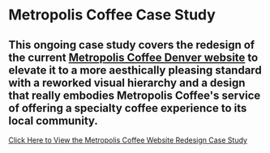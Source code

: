 # Metropolis Coffee Case Study
## This ongoing case study covers the redesign of the current [Metropolis Coffee Denver website](http://www.metropolisdenver.com/) to elevate it to a more aesthically pleasing standard with a reworked visual hierarchy and a design that really embodies Metropolis Coffee's service of offering a specialty coffee experience to its local community.
[Click Here to View the Metropolis Coffee Website Redesign Case Study](https://scarrollkeene.github.io/metropolis_case_study/)

